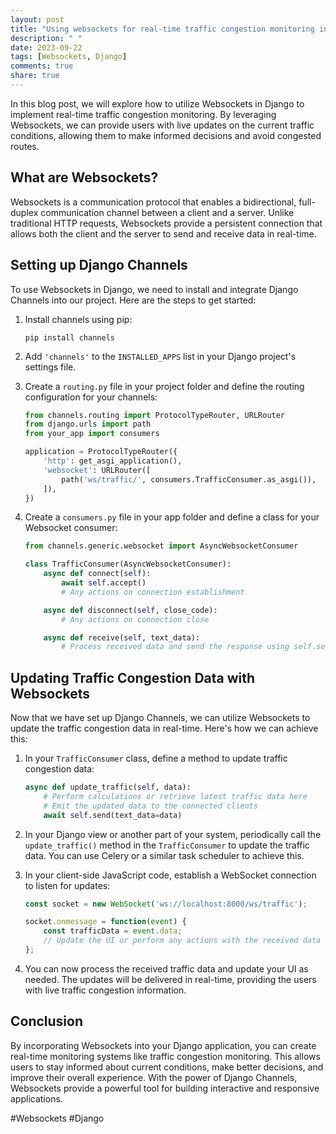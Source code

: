 ```yaml
---
layout: post
title: "Using websockets for real-time traffic congestion monitoring in Django"
description: " "
date: 2023-09-22
tags: [Websockets, Django]
comments: true
share: true
---
```


In this blog post, we will explore how to utilize Websockets in Django to implement real-time traffic congestion monitoring. By leveraging Websockets, we can provide users with live updates on the current traffic conditions, allowing them to make informed decisions and avoid congested routes.

## What are Websockets?

Websockets is a communication protocol that enables a bidirectional, full-duplex communication channel between a client and a server. Unlike traditional HTTP requests, Websockets provide a persistent connection that allows both the client and the server to send and receive data in real-time.

## Setting up Django Channels

To use Websockets in Django, we need to install and integrate Django Channels into our project. Here are the steps to get started:

1. Install channels using pip:
   ```
   pip install channels
   ```

2. Add `'channels'` to the `INSTALLED_APPS` list in your Django project's settings file.

3. Create a `routing.py` file in your project folder and define the routing configuration for your channels:
   ```python
   from channels.routing import ProtocolTypeRouter, URLRouter
   from django.urls import path
   from your_app import consumers
   
   application = ProtocolTypeRouter({
       'http': get_asgi_application(),
       'websocket': URLRouter([
           path('ws/traffic/', consumers.TrafficConsumer.as_asgi()),
       ]),
   })
   ```

4. Create a `consumers.py` file in your app folder and define a class for your Websocket consumer:
   ```python
   from channels.generic.websocket import AsyncWebsocketConsumer
   
   class TrafficConsumer(AsyncWebsocketConsumer):
       async def connect(self):
           await self.accept()
           # Any actions on connection establishment
   
       async def disconnect(self, close_code):
           # Any actions on connection close
   
       async def receive(self, text_data):
           # Process received data and send the response using self.send()
   ```

## Updating Traffic Congestion Data with Websockets

Now that we have set up Django Channels, we can utilize Websockets to update the traffic congestion data in real-time. Here's how we can achieve this:

1. In your `TrafficConsumer` class, define a method to update traffic congestion data:
   ```python
   async def update_traffic(self, data):
       # Perform calculations or retrieve latest traffic data here
       # Emit the updated data to the connected clients
       await self.send(text_data=data)
   ```

2. In your Django view or another part of your system, periodically call the `update_traffic()` method in the `TrafficConsumer` to update the traffic data. You can use Celery or a similar task scheduler to achieve this.

3. In your client-side JavaScript code, establish a WebSocket connection to listen for updates:
   ```javascript
   const socket = new WebSocket('ws://localhost:8000/ws/traffic');
   
   socket.onmessage = function(event) {
       const trafficData = event.data;
       // Update the UI or perform any actions with the received data
   };
   ```

4. You can now process the received traffic data and update your UI as needed. The updates will be delivered in real-time, providing the users with live traffic congestion information.

## Conclusion

By incorporating Websockets into your Django application, you can create real-time monitoring systems like traffic congestion monitoring. This allows users to stay informed about current conditions, make better decisions, and improve their overall experience. With the power of Django Channels, Websockets provide a powerful tool for building interactive and responsive applications.

#Websockets #Django